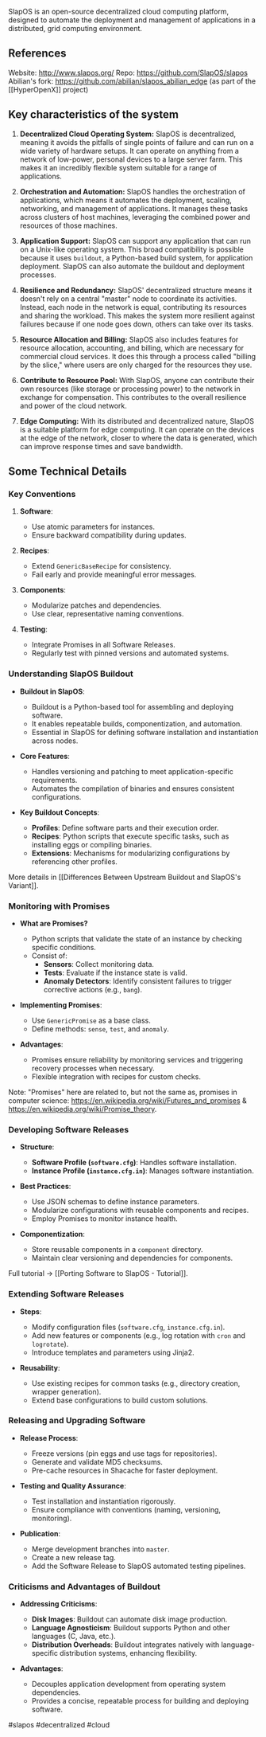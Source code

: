 
SlapOS is an open-source decentralized cloud computing platform, designed to automate the deployment and management of applications in a distributed, grid computing environment.

## References

Website: <http://www.slapos.org/>
Repo: <https://github.com/SlapOS/slapos>
Abilian's fork: <https://github.com/abilian/slapos_abilian_edge> (as part of the [[HyperOpenX]] project)

## Key characteristics of the system

1.  **Decentralized Cloud Operating System:** SlapOS is decentralized, meaning it avoids the pitfalls of single points of failure and can run on a wide variety of hardware setups. It can operate on anything from a network of low-power, personal devices to a large server farm. This makes it an incredibly flexible system suitable for a range of applications.

2.  **Orchestration and Automation:** SlapOS handles the orchestration of applications, which means it automates the deployment, scaling, networking, and management of applications. It manages these tasks across clusters of host machines, leveraging the combined power and resources of those machines.

3.  **Application Support:** SlapOS can support any application that can run on a Unix-like operating system. This broad compatibility is possible because it uses `buildout`, a Python-based build system, for application deployment. SlapOS can also automate the buildout and deployment processes.

4.  **Resilience and Redundancy:** SlapOS' decentralized structure means it doesn't rely on a central "master" node to coordinate its activities. Instead, each node in the network is equal, contributing its resources and sharing the workload. This makes the system more resilient against failures because if one node goes down, others can take over its tasks.

5.  **Resource Allocation and Billing:** SlapOS also includes features for resource allocation, accounting, and billing, which are necessary for commercial cloud services. It does this through a process called "billing by the slice," where users are only charged for the resources they use.

6.  **Contribute to Resource Pool:** With SlapOS, anyone can contribute their own resources (like storage or processing power) to the network in exchange for compensation. This contributes to the overall resilience and power of the cloud network.

7.  **Edge Computing:** With its distributed and decentralized nature, SlapOS is a suitable platform for edge computing. It can operate on the devices at the edge of the network, closer to where the data is generated, which can improve response times and save bandwidth.

## Some Technical Details

### Key Conventions

1. **Software**:

    - Use atomic parameters for instances.
    - Ensure backward compatibility during updates.

1. **Recipes**:

    - Extend `GenericBaseRecipe` for consistency.
    - Fail early and provide meaningful error messages.

1. **Components**:

    - Modularize patches and dependencies.
    - Use clear, representative naming conventions.

1. **Testing**:

    - Integrate Promises in all Software Releases.
    - Regularly test with pinned versions and automated systems.

### Understanding SlapOS Buildout

- **Buildout in SlapOS**:

    - Buildout is a Python-based tool for assembling and deploying software.
    - It enables repeatable builds, componentization, and automation.
    - Essential in SlapOS for defining software installation and instantiation across nodes.

- **Core Features**:

    - Handles versioning and patching to meet application-specific requirements.
    - Automates the compilation of binaries and ensures consistent configurations.

- **Key Buildout Concepts**:

    - **Profiles**: Define software parts and their execution order.
    - **Recipes**: Python scripts that execute specific tasks, such as installing eggs or compiling binaries.
    - **Extensions**: Mechanisms for modularizing configurations by referencing other profiles.


More details in [[Differences Between Upstream Buildout and SlapOS's Variant]].

### Monitoring with Promises

- **What are Promises?**

    - Python scripts that validate the state of an instance by checking specific conditions.
    - Consist of:
        - **Sensors**: Collect monitoring data.
        - **Tests**: Evaluate if the instance state is valid.
        - **Anomaly Detectors**: Identify consistent failures to trigger corrective actions (e.g., `bang`).

- **Implementing Promises**:

    - Use `GenericPromise` as a base class.
    - Define methods: `sense`, `test`, and `anomaly`.

- **Advantages**:

    - Promises ensure reliability by monitoring services and triggering recovery processes when necessary.
    - Flexible integration with recipes for custom checks.


Note: "Promises" here are related to, but not the same as, promises in computer science: <https://en.wikipedia.org/wiki/Futures_and_promises> & <https://en.wikipedia.org/wiki/Promise_theory>.

### Developing Software Releases

- **Structure**:

    - **Software Profile (`software.cfg`)**: Handles software installation.
    - **Instance Profile (`instance.cfg.in`)**: Manages software instantiation.

- **Best Practices**:

    - Use JSON schemas to define instance parameters.
    - Modularize configurations with reusable components and recipes.
    - Employ Promises to monitor instance health.

- **Componentization**:

    - Store reusable components in a `component` directory.
    - Maintain clear versioning and dependencies for components.


Full tutorial → [[Porting Software to SlapOS - Tutorial]].

### Extending Software Releases

- **Steps**:

    - Modify configuration files (`software.cfg`, `instance.cfg.in`).
    - Add new features or components (e.g., log rotation with `cron` and `logrotate`).
    - Introduce templates and parameters using Jinja2.

- **Reusability**:

    - Use existing recipes for common tasks (e.g., directory creation, wrapper generation).
    - Extend base configurations to build custom solutions.


### Releasing and Upgrading Software

- **Release Process**:

    - Freeze versions (pin eggs and use tags for repositories).
    - Generate and validate MD5 checksums.
    - Pre-cache resources in Shacache for faster deployment.

- **Testing and Quality Assurance**:

    - Test installation and instantiation rigorously.
    - Ensure compliance with conventions (naming, versioning, monitoring).

- **Publication**:

    - Merge development branches into `master`.
    - Create a new release tag.
    - Add the Software Release to SlapOS automated testing pipelines.


### Criticisms and Advantages of Buildout

- **Addressing Criticisms**:

    - **Disk Images**: Buildout can automate disk image production.
    - **Language Agnosticism**: Buildout supports Python and other languages (C, Java, etc.).
    - **Distribution Overheads**: Buildout integrates natively with language-specific distribution systems, enhancing flexibility.

- **Advantages**:

    - Decouples application development from operating system dependencies.
    - Provides a concise, repeatable process for building and deploying software.



<!-- Keywords -->
#slapos #decentralized #cloud
<!-- /Keywords -->
